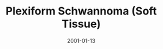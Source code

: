 ---
title: Plexiform Schwannoma (Soft Tissue)
image: https://www.cycif.org/assets/img/coy-acta-neuropathol-2019/7_3_CutaneousSchwannomaSoftTissue.jpg
date: '2001-01-13'
minerva_link: https://www.cycif.org/data/coy-acta-neuropathol-2019/osd-7_3_CutaneousSchwannomaSoftTissue.html
info_link: https://www.cycif.org/data/coy-acta-neuropathol-2019/index.html
show_page_link: false
---